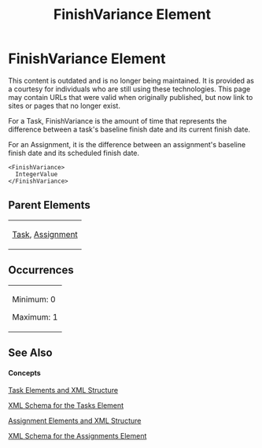 ﻿---
title: FinishVariance Element
TOCTitle: FinishVariance Element
ms:assetid: eee82eb6-7eba-4cff-bad6-e7a991ca9a08
ms:mtpsurl: https://msdn.microsoft.com/en-us/library/Bb968724(v=office.12)
ms:contentKeyID: 13188414
ms.date: 05/05/2014
mtps_version: v=office.12
f1_keywords:
- FinishVariance element
---

# FinishVariance Element

This content is outdated and is no longer being maintained. It is provided as a courtesy for individuals who are still using these technologies. This page may contain URLs that were valid when originally published, but now link to sites or pages that no longer exist.

For a Task, FinishVariance is the amount of time that represents the difference between a task's baseline finish date and its current finish date.

For an Assignment, it is the difference between an assignment's baseline finish date and its scheduled finish date.

    <FinishVariance>
      IntegerValue
    </FinishVariance>

## Parent Elements

<table>
<colgroup>
<col style="width: 100%" />
</colgroup>
<tbody>
<tr class="odd">
<td><p><a href="bb968487(v=office.12).md">Task</a>, <a href="bb968611(v=office.12).md">Assignment</a></p></td>
</tr>
</tbody>
</table>

## Occurrences

<table>
<colgroup>
<col style="width: 100%" />
</colgroup>
<tbody>
<tr class="odd">
<td><p>Minimum: 0</p>
<p>Maximum: 1</p></td>
</tr>
</tbody>
</table>

## See Also

#### Concepts

[Task Elements and XML Structure](bb968475\(v=office.12\).md)

[XML Schema for the Tasks Element](bb968415\(v=office.12\).md)

[Assignment Elements and XML Structure](bb968738\(v=office.12\).md)

[XML Schema for the Assignments Element](bb968414\(v=office.12\).md)

